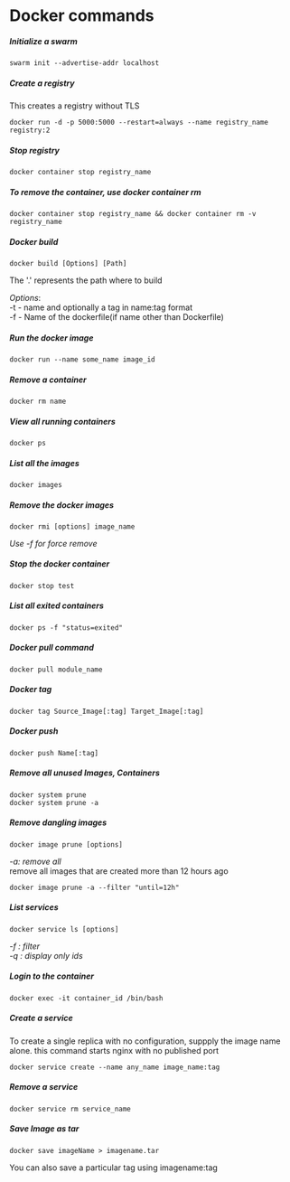 # Docker commands

##### Initialize a swarm 
```
swarm init --advertise-addr localhost
```

##### Create a registry  
This creates a registry without TLS
```
docker run -d -p 5000:5000 --restart=always --name registry_name registry:2
```

##### Stop registry
```
docker container stop registry_name
```

##### To remove the container, use docker container rm
```
docker container stop registry_name && docker container rm -v registry_name
```

##### Docker build
```
docker build [Options] [Path] 
```
The '.' represents the path where to build  

*Options*:  
        -t - name and optionally a tag in name:tag format  
        -f - Name of the dockerfile(if name other than Dockerfile)

##### Run the docker image
```
docker run --name some_name image_id
```

##### Remove a container
```
docker rm name
```

##### View all running containers
```
docker ps
```

##### List all the images
```
docker images
```

##### Remove the docker images
```
docker rmi [options] image_name
```
*Use -f for force remove*  

##### Stop the docker container
```
docker stop test
```

##### List all exited containers
```
docker ps -f "status=exited"
```

##### Docker pull command
```
docker pull module_name
```

##### Docker tag 
```
docker tag Source_Image[:tag] Target_Image[:tag]
```

##### Docker push
```
docker push Name[:tag]
```

##### Remove all unused Images, Containers
```
docker system prune  
docker system prune -a  
```

##### Remove dangling images
```
docker image prune [options]
```
*-a: remove all*  
remove all images that are created more than 12 hours ago
```
docker image prune -a --filter "until=12h"
```

##### List services
```
docker service ls [options]

```
*-f : filter  
-q : display only ids*  

##### Login to the container
```
docker exec -it container_id /bin/bash
```

##### Create a service
To create a single replica with no configuration, suppply the image name alone. this command starts nginx with no published port
```
docker service create --name any_name image_name:tag
```

##### Remove a service 
```
docker service rm service_name
```

##### Save Image as tar
```
docker save imageName > imagename.tar
```
You can also save a particular tag using imagename:tag  




